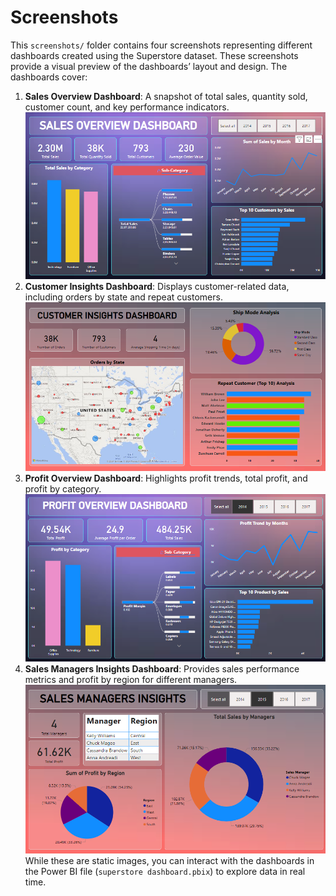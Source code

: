 # Screenshots
This `screenshots/` folder contains four screenshots representing different dashboards created using the Superstore dataset. These screenshots provide a visual preview of the dashboards’ layout and design. The dashboards cover:

1. **Sales Overview Dashboard**: A snapshot of total sales, quantity sold, customer count, and key performance indicators.
    ![Dashboard Preview](sales_overview.PNG)
2. **Customer Insights Dashboard**: Displays customer-related data, including orders by state and repeat customers.
    ![Dashboard Preview](customer_insights.png)
3. **Profit Overview Dashboard**: Highlights profit trends, total profit, and profit by category.
    ![Dashboard Preview](profit_overview.png)
4. **Sales Managers Insights Dashboard**: Provides sales performance metrics and profit by region for different managers.
    ![Dashboard Preview](sales_managers_insights.png)
While these are static images, you can interact with the dashboards in the Power BI file (`superstore dashboard.pbix`) to explore data in real time.
